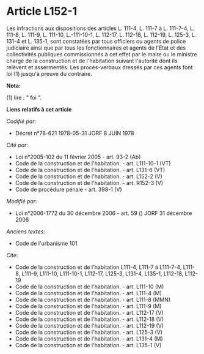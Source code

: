 # Article L152-1

Les infractions aux dispositions des articles L. 111-4, L. 111-7 à L. 111-7-4, L. 111-8, L. 111-9, L. 111-10, L.-111-10-1, L.
112-17, L. 112-18, L. 112-19, L. 125-3, L. 131-4 et L. 135-1, sont constatées par tous officiers ou agents de police
judiciaire ainsi que par tous les fonctionnaires et agents de l'Etat et des collectivités publiques commissionnés à cet effet
par le maire ou le ministre chargé de la construction et de l'habitation suivant l'autorité dont ils relèvent et assermentés.
Les procès-verbaux dressés par ces agents font loi (1) jusqu'à preuve du contraire.

**Nota:**

(1) lire : " foi ".

**Liens relatifs à cet article**

_Codifié par_:

  - Décret n°78-621 1978-05-31 JORF 8 JUIN 1978

_Cité par_:

  - Loi n°2005-102 du 11 février 2005 - art. 93-2 (Ab)
  - Code de la construction et de l'habitation. - art. L111-10-1 (VT)
  - Code de la construction et de l'habitation. - art. L131-6 (VT)
  - Code de la construction et de l'habitation. - art. L152-2 (V)
  - Code de la construction et de l'habitation. - art. R152-3 (V)
  - Code de procédure pénale - art. 398-1 (V)

_Modifié par_:

  - Loi n°2006-1772 du 30 décembre 2006 - art. 59 () JORF 31 décembre 2006

_Anciens textes_:

  - Code de l'urbanisme 101

_Cite_:

  - Code de la construction et de l'habitation L111-4, L111-7 à L111-7-4, L111-8, L111-9, L111-10, L111-10-1, L112-17, L125-3, L131-4, L135-1, L112-18, L112-19
  - Code de la construction et de l'habitation. - art. L111-10 (M)
  - Code de la construction et de l'habitation. - art. L111-4 (M)
  - Code de la construction et de l'habitation. - art. L111-8 (MMN)
  - Code de la construction et de l'habitation. - art. L111-9 (M)
  - Code de la construction et de l'habitation. - art. L112-17 (V)
  - Code de la construction et de l'habitation. - art. L112-18 (V)
  - Code de la construction et de l'habitation. - art. L112-19 (V)
  - Code de la construction et de l'habitation. - art. L125-3 (V)
  - Code de la construction et de l'habitation. - art. L131-4 (M)
  - Code de la construction et de l'habitation. - art. L135-1 (V)
